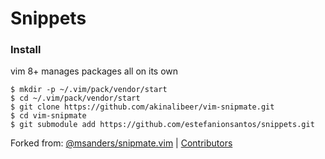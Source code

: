 # Snippets

### Install
vim 8+ manages packages all on its own
```
$ mkdir -p ~/.vim/pack/vendor/start
$ cd ~/.vim/pack/vendor/start
$ git clone https://github.com/akinalibeer/vim-snipmate.git
$ cd vim-snipmate
$ git submodule add https://github.com/estefanionsantos/snippets.git
```

Forked from: [@msanders/snipmate.vim](https://github.com/msanders/snipmate.vim) | [Contributors](../../graphs/contributors)
